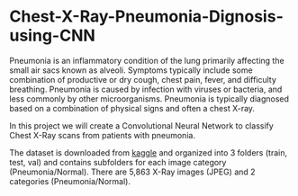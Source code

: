 # Chest-X-Ray-Pneumonia-Dignosis-using-CNN
Pneumonia is an inflammatory condition of the lung primarily affecting the small air sacs known as alveoli. Symptoms typically include some combination of productive or dry cough, chest pain, fever, and difficulty breathing. Pneumonia is caused by infection with viruses or bacteria, and less commonly by other microorganisms. Pneumonia is typically diagnosed based on a combination of physical signs and often a chest X-ray.

In this project we will create a Convolutional Neural Network to classify Chest X-Ray scans from patients with pneumonia.

The dataset is downloaded from [kaggle](https://www.kaggle.com/datasets/paultimothymooney/chest-xray-pneumonia) and organized into 3 folders (train, test, val) and contains subfolders for each image category (Pneumonia/Normal). There are 5,863 X-Ray images (JPEG) and 2 categories (Pneumonia/Normal).
